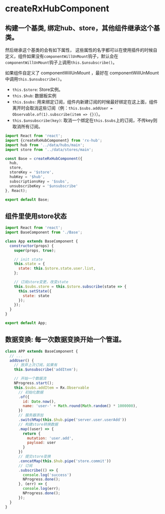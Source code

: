 # createRxHubComponent

## 构建一个基类, 绑定hub、store，其他组件继承这个基类。

然后继承这个基类的会有如下属性， 这些属性的名字都可以在使用插件的时候自定义，组件如果没有`componentWillUnMount`钩子，默认会在`componentWillUnMount`钩子上调用`this.$unsubscribe()`。

如果组件自定义了 componentWillUnMount ，最好在 componentWillUnMount 中调用`this.$unsubscribe()`。

- `this.$store`: Store实例。
- `this.$hub`: 数据板实例
- `this.$subs`: 用来绑定订阅，组件内新建订阅的时候最好绑定在这上面，组件离开时会取消这些订阅（例：`this.$subs.addUser = Observable.of(1).subscribe(item => {})`）。
- `this.$unsubscribe(key)`: 取消一个绑定在`this.$subs`上的订阅，不传key则取消所有订阅。

```js
import React from 'react';
import {createRxHubComponent} from 'rx-hub';
import hub from '../data/hubs/main';
import store from '../data/stores/main';

const Base = createRxHubComponent({
  hub,
  store,
  storeKey = '$store',
  hubKey = '$hub',
  subscriptionsKey = '$subs',
  unsubscribeKey = '$unsubscribe'
}, React);

export default Base;

```

## 组件里使用store状态

```js
import React from 'react';
import BaseComponent from './Base';

class App extends BaseComponent {
  constructor(props) {
    super(props, true);

    // init state
    this.state = {
      state: this.$store.state.user.list,
    };

    // 订阅store变更，改变state
    this.$subs.store = this.$store.subscribe(state => {
      this.setState({
        state: state
      });
    });
  }
}

export default App;

```

## 数据变换: 每一次数据变换开始一个管道。

```js
class APP extends BaseComponent {
  // ...
  addUser() {
    // 放弃上次订阅，如果有
    this.$unsubscribe('addItem');

    // 开始一个数据流
    NProgress.start();
    this.$subs.addItem = Rx.Observable
      // 初始化数据
      .of({
        id: Date.now(),
        name: 'user-' + Math.round(Math.random() * 1000000),
      })
      // 服务器添加
      .switchMap(this.$hub.pipe('server.user.userAdd'))
      // 构建store转换数据
      .map((user) => {
        return {
          mutation: 'user.add',
          payload: user
        }
      })
      // 提交store变换
      .concatMap(this.$hub.pipe('store.commit'))
      // 订阅
      .subscribe(() => {
        console.log('success')
        NProgress.done();
      }, (err) => {
        console.log(err);
        NProgress.done();
      });
  }
}
```
